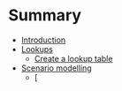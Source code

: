 # Summary

* [Introduction](README.md)
* [Lookups](lookups/readmemdmd.md)
   * [Create a lookup table](lookups/create_lookup.md)
* [Scenario modelling](scenario_modelling/readme.md)
   * [

